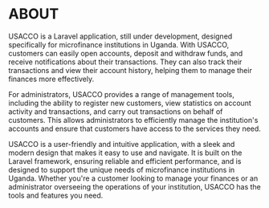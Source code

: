<h1>ABOUT</h1>
USACCO is a Laravel application, still under development, designed specifically for microfinance institutions in Uganda. With USACCO, customers can easily open accounts, deposit and withdraw funds, and receive notifications about their transactions. They can also track their transactions and view their account history, helping them to manage their finances more effectively.

For administrators, USACCO provides a range of management tools, including the ability to register new customers, view statistics on account activity and transactions, and carry out transactions on behalf of customers. This allows administrators to efficiently manage the institution's accounts and ensure that customers have access to the services they need.

USACCO is a user-friendly and intuitive application, with a sleek and modern design that makes it easy to use and navigate. It is built on the Laravel framework, ensuring reliable and efficient performance, and is designed to support the unique needs of microfinance institutions in Uganda. Whether you're a customer looking to manage your finances or an administrator overseeing the operations of your institution, USACCO has the tools and features you need.
